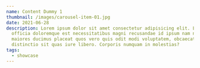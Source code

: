 ```yaml
---
name: Content Dummy 1
thumbnail: /images/carousel-item-01.jpg
date: 2021-06-28
description: Lorem ipsum dolor sit amet consectetur adipisicing elit. Laborum excepturi,
  officia doloremque est necessitatibus magni recusandae id ipsum nam non,
  maiores ducimus placeat quos vero quis odit modi voluptatem, obcaecati vel
  distinctio sit quas iure libero. Corporis numquam in molestias?
tags:
  - showcase
---
```

